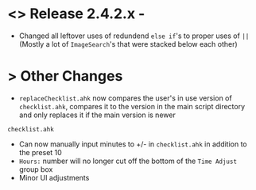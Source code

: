 # <> Release 2.4.2.x -
- Changed all leftover uses of redundend `else if`'s to proper uses of `||` (Mostly a lot of `ImageSearch`'s that were stacked below each other)

# > Other Changes
- `replaceChecklist.ahk` now compares the user's in use version of `checklist.ahk`, compares it to the version in the main script directory and only replaces it if the main version is newer

`checklist.ahk`
- Can now manually input minutes to +/- in `checklist.ahk` in addition to the preset 10
- `Hours:` number will no longer cut off the bottom of the `Time Adjust` group box
- Minor UI adjustments